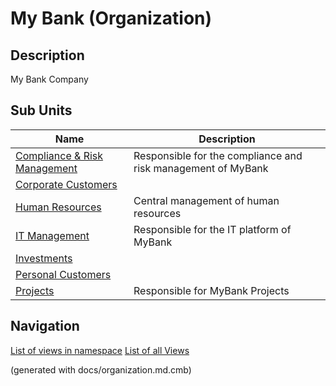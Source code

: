 # My Bank (Organization)
## Description
My Bank Company


## Sub Units
| Name | Description |
|---|---|
| [Compliance & Risk Management](../mybank/compliance/compliance-unit.md) | Responsible for the compliance and risk management of MyBank |
| [Corporate Customers](../mybank/organization/corporate-customers.md) |  |
| [Human Resources](../mybank/organization/human-resources-unit.md) | Central management of human resources |
| [IT Management](../mybank/it-management/it-management-unit.md) | Responsible for the IT platform of MyBank |
| [Investments](../mybank/investments/investments-org.md) |  |
| [Personal Customers](../mybank/organization/personal-customers.md) |  |
| [Projects](../mybank/project-management/project-management-unit.md) | Responsible for MyBank Projects |


## Navigation
[List of views in namespace](./views-in-namespace.md)
[List of all Views](../views.md)

(generated with docs/organization.md.cmb)
